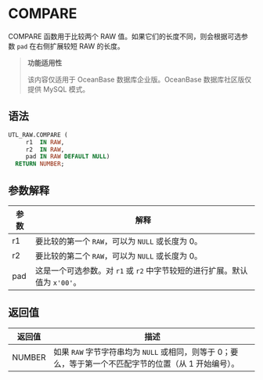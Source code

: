 # COMPARE 

COMPARE 函数用于比较两个 RAW 值。如果它们的长度不同，则会根据可选参数 `pad` 在右侧扩展较短 RAW 的长度。

>**功能适用性**
>
>该内容仅适用于 OceanBase 数据库企业版。OceanBase 数据库社区版仅提供 MySQL 模式。

## 语法 


```sql
UTL_RAW.COMPARE (
     r1  IN RAW,
     r2  IN RAW,
     pad IN RAW DEFAULT NULL) 
  RETURN NUMBER;
```



## 参数解释 

| **参数** |                     **解释**                  |
|--------|-------------------------------------------------|
| r1     | 要比较的第一个 `RAW`，可以为 `NULL` 或长度为 0。                    |
| r2     | 要比较的第二个 `RAW`，可以为 `NULL` 或长度为 0。                    |
| pad    | 这是一个可选参数。对 `r1` 或 `r2` 中字节较短的进行扩展。默认值为 `x'00'`。 |


## 返回值 


| **返回值** |                           **描述**                       |
|---------|------------------------------------------------------------|
| NUMBER  | 如果 `RAW` 字节字符串均为 `NULL` 或相同，则等于 0；要么，等于第一个不匹配字节的位置（从 1 开始编号）。 |



